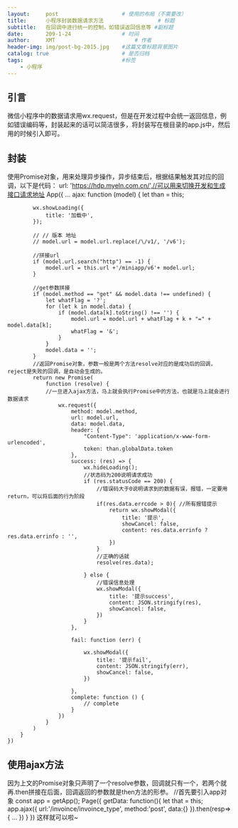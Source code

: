 ```yaml
---
layout:     post   				    # 使用的布局（不需要改）
title:      小程序封装数据请求方法 				# 标题 
subtitle:   在回调中进行统一的控制，如错误返回信息等 #副标题
date:       209-1-24 				# 时间
author:     XMT 						# 作者
header-img: img/post-bg-2015.jpg 	#这篇文章标题背景图片
catalog: true 						# 是否归档
tags:								#标签
    - 小程序
---
```


## 引言
微信小程序中的数据请求用wx.request，但是在开发过程中会统一返回信息，例如错误编码等，封装起来的话可以简洁很多，将封装写在根目录的app.js中，然后用的时候引入即可。

## 封装
使用Promise对象，用来处理异步操作，异步结束后，根据结果触发其对应的回调，以下是代码：
    url: 'https://hdp.myeln.com.cn/',//可以用来切换开发和生成接口请求地址
    App({
    ...
        ajax: function (model) {
            let than = this;

            wx.showLoading({
                title: '加载中',
            });

            // // 版本 地址
            // model.url = model.url.replace(/\/v1/, '/v6');

            //拼接url
            if (model.url.search("http") == -1) {
                model.url = this.url +'/miniapp/v6'+ model.url;
            }

            //get参数拼接
            if (model.method == "get" && model.data !== undefined) {
                let whatFlag = '?';
                for (let k in model.data) {
                    if (model.data[k].toString() !== '') {
                        model.url = model.url + whatFlag + k + "=" + model.data[k];
                        whatFlag = '&';
                    }
                }
                model.data = '';
            }
            //返回Promise对象，参数一般是两个方法resolve对应的是成功后的回调，reject是失败的回调，是自动会生成的。
            return new Promise(
                function (resolve) {
                //一旦进入ajax方法，马上就会执行Promise中的方法，也就是马上就会进行数据请求
                    wx.request({
                        method: model.method,
                        url: model.url,
                        data: model.data,
                        header: {
                            "Content-Type": 'application/x-www-form-urlencoded',
                            token: than.globalData.token
                        },
                        success: (res) => {
                            wx.hideLoading();
                            //状态码为200说明请求成功
                            if (res.statusCode == 200) {
                                //错误码大于0说明请求到的数据有误，报错，一定要用return，可以将后面的行为阶段
                                if(res.data.errcode > 0){ //所有报错提示
                                    return wx.showModal({
                                        title: '提示',
                                        showCancel: false,
                                        content: res.data.errinfo ? res.data.errinfo : '',
                                    })
                                }
                                //正确的话就
                                resolve(res.data);

                            } else {
                                //错误信息处理
                                wx.showModal({
                                    title: '提示success',
                                    content: JSON.stringify(res),
                                    showCancel: false,
                                })
                            }
                        },

                        fail: function (err) {

                            wx.showModal({
                                title: '提示fail',
                                content: JSON.stringify(err),
                                showCancel: false,
                            })

                        },
                        complete: function () {
                            // complete
                        }
                    })
                }
            )
        }
    })

## 使用ajax方法
因为上文的Promise对象只声明了一个resolve参数，回调就只有一个，若两个就再.then拼接在后面，回调返回的参数就是then方法的形参。
    //首先要引入app对象
    const app = getApp();
    Page({
        getData: function(){
            let that = this;
            app.ajax({
                url:'/invoince/invoince_type',
                method:'post',
                data:{}
            }).then(resp=>{
                ...
            })
        }
    })
   这样就可以啦~
